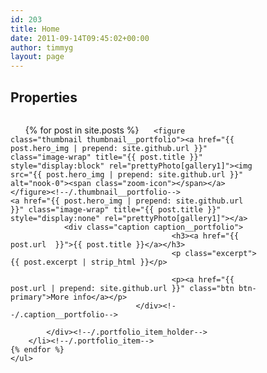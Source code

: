 ```yaml
---
id: 203
title: Home
date: 2011-09-14T09:45:02+00:00
author: timmyg
layout: page
---
```



<div class="span12" data-motopress-wrapper-file="page-Portfolio3Cols-filterable.php" data-motopress-wrapper-type="content">
				<div class="row">
					<div class="span12" data-motopress-type="static" data-motopress-static-file="static/static-title.php">
						<section class="title-section">
	<h1 class="title-header">
					Properties	</h1>
	</section><!-- .title-section -->
					</div>
				</div>

<ul id="portfolio-grid" class="filterable-portfolio thumbnails portfolio-3cols isotope" data-cols="3cols" style="visibility: visible; position: relative; overflow: hidden; height: 442px;">


<script>
	jQuery(document).ready(function($) {
		var $container = $('#portfolio-grid'),
			items_count = $(".portfolio_item").size();

		$(window).load(function(){
			var selector = window.location.hash.replace( /^#category/, '.term' );

			if(selector == "#"){
				selector = '';
			}

			setColumnWidth();
			$container.isotope({
				itemSelector : '.portfolio_item',
				hiddenClass : 'portfolio_hidden',
				resizable : false,
				transformsEnabled : true,
				layoutMode: 'fitRows',
				filter: selector
			})

			$('#filters .active').removeClass('active')
			$('#filters li a[data-filter="'+selector+'"]').parent('li').addClass('active');
			change_hash(selector)
		});

		function getNumColumns(){
			var $folioWrapper = $('#portfolio-grid').data('cols');

			if($folioWrapper == '2cols') {
				var winWidth = $("#portfolio-grid").width(),
					column = 2;
				if (winWidth<380) column = 1;
				return column;
			}

			else if ($folioWrapper == '3cols') {
				var winWidth = $("#portfolio-grid").width(),
					column = 3;
				if (winWidth<380) column = 1;
				else if(winWidth>=380 && winWidth<788) column = 2;
				else if(winWidth>=788 && winWidth<1160) column = 3;
				else if(winWidth>=1160) column = 3;
				return column;
			}

			else if ($folioWrapper == '4cols') {
				var winWidth = $("#portfolio-grid").width(),
					column = 4;
				if (winWidth<380) column = 1;
				else if(winWidth>=380 && winWidth<788) column = 2;
				else if(winWidth>=788 && winWidth<1160) column = 3;
				else if(winWidth>=1160) column = 4;
				return column;
			}
		}

		function setColumnWidth(){
			var columns = getNumColumns(),
				containerWidth = $("#portfolio-grid").width(),
				postWidth = containerWidth/columns;
			postWidth = Math.floor(postWidth);

			$(".portfolio_item").each(function(index){
				$(this).css({"width":postWidth+"px"});
			});
		}

		function arrange(){
			setColumnWidth();
			$container.isotope('reLayout');
		}

		$(window).on("debouncedresize", function( event ) {
			arrange();
		});

		// Filter projects
		$('.filter a').click(function(){
			var $this = $(this).parent('li');
			// don't proceed if already active
			if ( $this.hasClass('active') ) {
				return;
			}


			var $optionSet = $this.parents('.filter');
			// change active class
			$optionSet.find('.active').removeClass('active');
			$this.addClass('active');

			var selector = $(this).attr('data-filter');
			$container.isotope({ filter: selector });
			change_hash(selector)

			var hiddenItems = 0,
				showenItems = 0;
			$(".portfolio_item").each(function(){
				if ( $(this).hasClass('portfolio_hidden') ) {
					hiddenItems++;
				};
			});

			showenItems = items_count - hiddenItems;
			if ( ($(this).attr('data-count')) > showenItems ) {
				$(".pagination__posts").css({"display" : "block"});
			} else {
				$(".pagination__posts").css({"display" : "none"});
			}
			return false;
		});
		function change_hash(hash){
			hash = hash.replace( /^.term/, 'category' );
			window.location.href = '#'+hash;

			$('.pagination a').each(function(){
				var item = $(this),
					href = item.attr('href'),
					end_slice = href.indexOf('#')==-1 ? href.length : href.indexOf('#') ;

				href = href.slice(0, end_slice);
				item.attr({'href':href+'#'+hash})
			})
		}
	});
</script>
  {% for post in site.posts %}
      	<li class="portfolio_item   isotope-item" style="width: 396px; position: absolute; left: 0px; top: 0px; transform: translate3d(0px, 0px, 0px);">
      		<div class="portfolio_item_holder">

      								<figure class="thumbnail thumbnail__portfolio"><a href="{{ post.hero_img | prepend: site.github.url }}" class="image-wrap" title="{{ post.title }}" style="display:block" rel="prettyPhoto[gallery1]"><img src="{{ post.hero_img | prepend: site.github.url }}" alt="nook-0"><span class="zoom-icon"></span></a></figure><!--/.thumbnail__portfolio-->										<a href="{{ post.hero_img | prepend: site.github.url }}" class="image-wrap" title="{{ post.title }}" style="display:none" rel="prettyPhoto[gallery1]"></a>					
      			<div class="caption caption__portfolio">
      									<h3><a href="{{ post.url  }}">{{ post.title }}</a></h3>
      									<p class="excerpt">{{ post.excerpt | strip_html }}</p>

      									<p><a href="{{ post.url | prepend: site.github.url }}" class="btn btn-primary">More info</a></p>
      							</div><!--/.caption__portfolio-->

      		</div><!--/.portfolio_item_holder-->
      	</li><!--/.portfolio_item-->
    {% endfor %}
	</ul>

</div>
